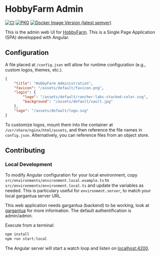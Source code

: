 # HobbyFarm Admin

[![CI](https://github.com/hobbyfarm/admin-ui/actions/workflows/ci.yaml/badge.svg?branch=master)](https://github.com/hobbyfarm/admin-ui/actions/workflows/ci.yaml)
[![PKG](https://github.com/hobbyfarm/admin-ui/actions/workflows/pkg.yaml/badge.svg?branch=master)](https://github.com/hobbyfarm/admin-ui/actions/workflows/pkg.yaml)
[![Docker Image Version (latest semver)](https://img.shields.io/docker/v/hobbyfarm/admin-ui?label=Docker)](https://hub.docker.com/r/hobbyfarm/admin-ui)

This is the admin web UI for [HobbyFarm](https://github.com/hobbyfarm). This is a Single Page Application (SPA) developped with Angular.

## Configuration

A file placed at `/config.json` will allow for runtime configuration (e.g., custom logos, themes, etc.).

```json
{
    "title": "HobbyFarm Administration",
    "favicon": "/assets/default/favicon.png",
    "login": {
        "logo": "/assets/default/rancher-labs-stacked-color.svg",
        "background": "/assets/default/vault.jpg"
    },
    "logo": "/assets/default/logo.svg"
}
```

To customize logos, mount them into the container at `/usr/share/nginx/html/assets`, and then reference the file names in `config.json`. Alternatively, you can reference files from an object store.

## Contributing

### Local Development

To modify Angular configuration for your local environment, copy `src/environments/environment.local.example.ts` to `src/environments/environment.local.ts` and update the variables as needed. This is particulary useful for `environment.server`, to match your local gargantua server URL.

This web application needs gargantua (backend) to be working, look at [gargantua](https://github.com/hobbyfarm/gargantua/blob/master/CONTRIBUTING.md) for more information. The default authentification is admin/admin.

Execute from a terminal:

```bash
npm install
npm run start:local
```

The Angular server will start a watch loop and listen on [localhost:4200](http://localhost:4200).
